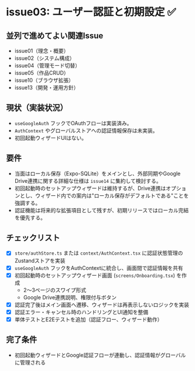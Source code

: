 # issue03: ユーザー認証と初期設定 ✅

## 並列で進めてよい関連Issue
- issue01（理念・概要）
- issue02（システム構成）
- issue04（管理モード切替）
- issue05（作品CRUD）
- issue10（ブラウザ拡張）
- issue13（開発・運用方針）

## 現状（実装状況）
- `useGoogleAuth` フックでOAuthフローは実装済み。
- `AuthContext` やグローバルストアへの認証情報保存は未実装。
- 初回起動ウィザードUIはない。

## 要件
- 当面はローカル保存（Expo-SQLite）をメインとし、外部同期やGoogle Drive連携に関する詳細な仕様は `issue14` に集約して検討する。
- 初回起動時のセットアップウィザードは維持するが、Drive連携はオプションとし、ウィザード内での案内は"ローカル保存がデフォルトである"ことを強調する。
- 認証機能は将来的な拡張項目として残すが、初期リリースではローカル完結を優先する。

## チェックリスト
- [x] `store/authStore.ts` または `context/AuthContext.tsx` に認証状態管理のZustandストアを実装
- [x] `useGoogleAuth` フックをAuthContextに統合し、画面間で認証情報を共有
- [x] 初回起動時のセットアップウィザード画面 (`screens/Onboarding.tsx`) を作成
  - 2〜3ページのスワイプ形式
  - Google Drive連携説明、権限付与ボタン
- [x] 認証完了後はメイン画面へ遷移、ウィザードは再表示しないロジックを実装
- [x] 認証エラー・キャンセル時のハンドリングとUI通知を整備
- [x] 単体テストとE2Eテストを追加（認証フロー、ウィザード動作）

## 完了条件
- 初回起動ウィザードとGoogle認証フローが連動し、認証情報がグローバルに管理される
